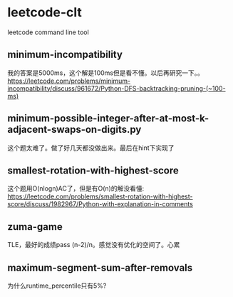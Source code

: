 # leetcode-clt
leetcode command line tool


## minimum-incompatibility
我的答案是5000ms，这个解是100ms但是看不懂。以后再研究一下。。
https://leetcode.com/problems/minimum-incompatibility/discuss/961672/Python-DFS-backtracking-pruning-(~100-ms)


## minimum-possible-integer-after-at-most-k-adjacent-swaps-on-digits.py
这个题太难了。做了好几天都没做出来。最后在hint下实现了

## smallest-rotation-with-highest-score
这个题用O(nlogn)AC了，但是有O(n)的解没看懂: https://leetcode.com/problems/smallest-rotation-with-highest-score/discuss/1982967/Python-with-explanation-in-comments


## zuma-game
TLE，最好的成绩pass (n-2)/n。感觉没有优化的空间了。心累

## maximum-segment-sum-after-removals
为什么runtime_percentile只有5%?
